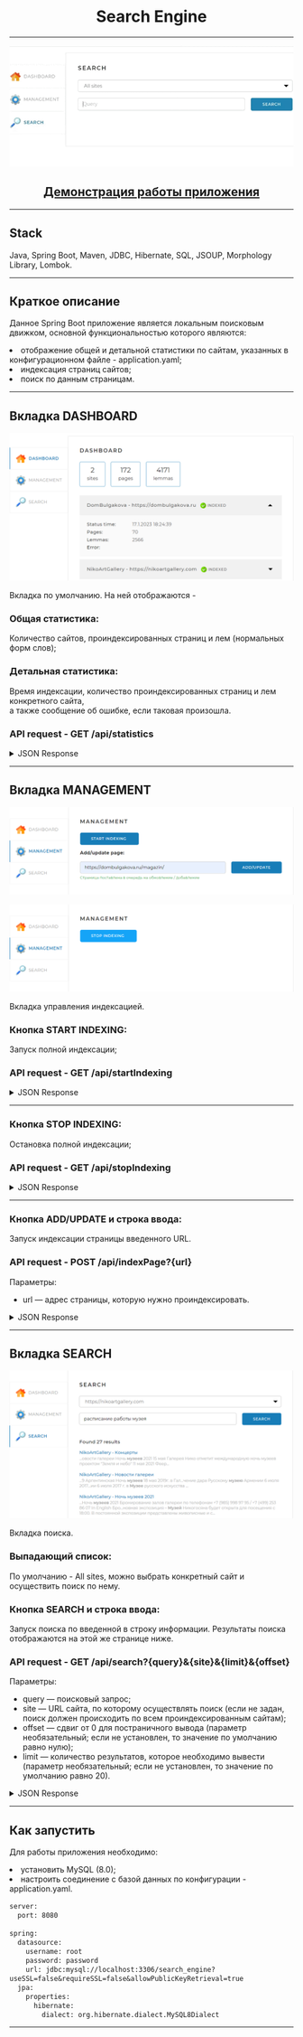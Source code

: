 <h1 align="center">Search Engine</h1>

----
<p align="center">
<img src="imagesForReadme/1.gif"></p>
<h2 align="center"><a  href="https://www.youtube.com/watch?v=VEODIthri6A">Демонстрация работы приложения</a></h2>

----
## Stack
Java, Spring Boot, Maven, JDBC, Hibernate, SQL, JSOUP, Morphology Library, Lombok.
____
## Краткое описание
Данное Spring Boot приложение является локальным поисковым движком,
основной функциональностью которого являются:
<li>отображение общей и детальной статистики по сайтам, указанных в конфигурационном файле - application.yaml;</li>
<li>индексация страниц сайтов;</li>
<li>поиск по данным страницам.</li>

____
## Вкладка DASHBOARD
<p align="center">
<img src="imagesForReadme/2.png"></p>

Вкладка по умолчанию. На ней отображаются - 
### Общая статистика:
Количество сайтов, проиндексированных страниц и лем (нормальных форм слов);
### Детальная статистика:
Время индексации,
количество проиндексированных страниц и лем конкретного сайта,   
а также сообщение об ошибке, если таковая произошла.
### API request - GET /api/statistics
<details>
<summary>JSON Response</summary> 

{\
&emsp;'result': true,\
&emsp;'statistics': {\
&emsp;&emsp;"total": {\
&emsp;&emsp;&emsp;"sites": 10,\
&emsp;&emsp;&emsp;"pages": 436423,\
&emsp;&emsp;&emsp;"lemmas": 5127891,\
&emsp;&emsp;&emsp;"indexing": true\
&emsp;&emsp;},\
&emsp;&emsp;"detailed": [\
&emsp;&emsp;&emsp;{\
&emsp;&emsp;&emsp;&emsp;"url": "https://dombulgakova.ru",\
&emsp;&emsp;&emsp;&emsp;"name": "DomBulgakova",\
&emsp;&emsp;&emsp;&emsp;"status": "INDEXED",\
&emsp;&emsp;&emsp;&emsp;"statusTime": 1600160357,\
&emsp;&emsp;&emsp;&emsp;"error": "Ошибка индексации: главная страница сайта недоступна",\
&emsp;&emsp;&emsp;&emsp;"pages": 5764,\
&emsp;&emsp;&emsp;&emsp;"lemmas": 321115\
&emsp;&emsp;&emsp;&emsp;},\
&emsp;&emsp;&emsp;...\
&emsp;&emsp;]\
}
</details> 

___
## Вкладка MANAGEMENT
<p align="center">
<img src="imagesForReadme/3.png"></p>
<p align="center">
<img src="imagesForReadme/4.png"></p>

Вкладка управления индексацией.
### Кнопка START INDEXING:
Запуск полной индексации;
### API request - GET /api/startIndexing
<details>
<summary>JSON Response</summary> 
 <h3>OK</h3>

{\
&emsp;'result': true\
}
______
<h3>ERROR</h3>

{\
&emsp;'result': false,\
&emsp;'error': "Индексация уже запущена"\
}
</details> 

___
### Кнопка STOP INDEXING:
Остановка полной индексации;
### API request - GET /api/stopIndexing
<details>
<summary>JSON Response</summary> 
 <h3>OK</h3>

{\
&emsp;'result': true\
}
______
<h3>ERROR</h3>

{\
&emsp;'result': false,\
&emsp;'error': "Индексация не запущена"\
}
</details> 

___
### Кнопка ADD/UPDATE и строка ввода:
Запуск индексации страницы введенного URL.
### API request - POST /api/indexPage?{url}
Параметры:
* url — адрес страницы, которую нужно проиндексировать.
<details>
<summary>JSON Response</summary> 
 <h3>OK</h3>

{\
&emsp;'result': true\
}
______
<h3>ERROR</h3>

{\
&emsp;'result': false,\
&emsp;'error': "Данная страница находится за пределами сайтов, указанных в конфигурационном файле"\
}
</details> 

___
## Вкладка SEARCH
<p align="center">
<img src="imagesForReadme/5.png"></p>

Вкладка поиска.
### Выпадающий список:
По умолчанию - All sites, можно выбрать конкретный сайт и осуществить поиск по нему.
### Кнопка SEARCH и строка ввода:
Запуск поиска по введенной в строку информации.
Результаты поиска отображаются на этой же странице ниже.
### API request - GET /api/search?{query}&{site}&{limit}&{offset}  
Параметры:
* query — поисковый запрос;
* site — URL сайта, по которому осуществлять поиск (если не задан, поиск
  должен происходить по всем проиндексированным сайтам);
* offset — сдвиг от 0 для постраничного вывода (параметр
  необязательный; если не установлен, то значение по умолчанию равно
  нулю);
* limit — количество результатов, которое необходимо вывести (параметр
  необязательный; если не установлен, то значение по умолчанию равно
  20).
<details>
<summary>JSON Response</summary> 
 <h3>OK</h3>

{\
&emsp;'result': true,\
&emsp;'count': 574,\
&emsp;'data': [\
&emsp;&emsp;&emsp;{\
&emsp;&emsp;&emsp;&emsp;"site": "https://dombulgakova.ru",\
&emsp;&emsp;&emsp;&emsp;"siteName": "DomBulgakova",\
&emsp;&emsp;&emsp;&emsp;"uri": "/biblioteka-bulgakovskogo-doma",\
&emsp;&emsp;&emsp;&emsp;"title": "Библиотека Булгаковского Дома - Булгаковский Дом",\
&emsp;&emsp;&emsp;&emsp;"snippet": "...ться с современными \<b>авторами\</b>. В «Библиотеке» вы ...Мы сообщаем о новых \<b>авторах\</b> и...",\
&emsp;&emsp;&emsp;&emsp;"relevance": 0.93362\
&emsp;&emsp;&emsp;},\
&emsp;&emsp;&emsp;...\
&emsp;]\
}
______
<h3>ERROR</h3>

{\
&emsp;'result': false,\
&emsp;'error': "Задан пустой поисковый запрос"\
}
</details> 

___
## Как запустить
Для работы приложения необходимо:
<li>установить MySQL (8.0);</li>
<li>настроить соединение с базой данных по конфигурации - application.yaml.</li>

```
server:
  port: 8080

spring:
  datasource:
    username: root
    password: password
    url: jdbc:mysql://localhost:3306/search_engine?useSSL=false&requireSSL=false&allowPublicKeyRetrieval=true
  jpa:
    properties:
      hibernate:
        dialect: org.hibernate.dialect.MySQL8Dialect
```
____

